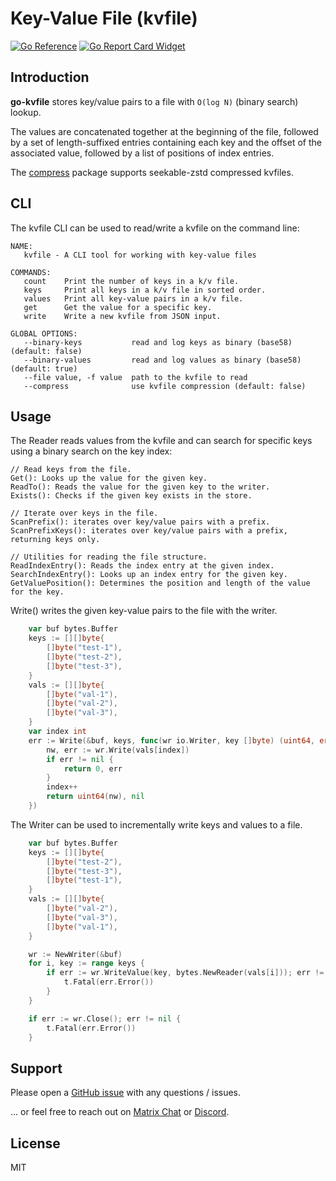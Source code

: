 # Key-Value File (kvfile)

[![Go Reference](https://pkg.go.dev/badge/github.com/aperturerobotics/go-kvfile.svg)](https://pkg.go.dev/github.com/aperturerobotics/go-kvfile)
[![Go Report Card Widget]][Go Report Card]

[Go Report Card Widget]: https://goreportcard.com/badge/github.com/aperturerobotics/go-kvfile
[Go Report Card]: https://goreportcard.com/report/github.com/aperturerobotics/go-kvfile

## Introduction

**go-kvfile** stores key/value pairs to a file with `O(log N)` (binary search) lookup.

The values are concatenated together at the beginning of the file, followed by a
set of length-suffixed entries containing each key and the offset of the
associated value, followed by a list of positions of index entries.

The [compress](./compress) package supports seekable-zstd compressed kvfiles.

## CLI

The kvfile CLI can be used to read/write a kvfile on the command line:

```
NAME:
   kvfile - A CLI tool for working with key-value files

COMMANDS:
   count    Print the number of keys in a k/v file.
   keys     Print all keys in a k/v file in sorted order.
   values   Print all key-value pairs in a k/v file.
   get      Get the value for a specific key.
   write    Write a new kvfile from JSON input.

GLOBAL OPTIONS:
   --binary-keys           read and log keys as binary (base58) (default: false)
   --binary-values         read and log values as binary (base58) (default: true)
   --file value, -f value  path to the kvfile to read
   --compress              use kvfile compression (default: false)
```

## Usage

The Reader reads values from the kvfile and can search for specific keys using a
binary search on the key index:

```
// Read keys from the file.
Get(): Looks up the value for the given key.
ReadTo(): Reads the value for the given key to the writer.
Exists(): Checks if the given key exists in the store.

// Iterate over keys in the file.
ScanPrefix(): iterates over key/value pairs with a prefix.
ScanPrefixKeys(): iterates over key/value pairs with a prefix, returning keys only.

// Utilities for reading the file structure.
ReadIndexEntry(): Reads the index entry at the given index.
SearchIndexEntry(): Looks up an index entry for the given key.
GetValuePosition(): Determines the position and length of the value for the key.
```

Write() writes the given key-value pairs to the file with the writer.

```go
	var buf bytes.Buffer
	keys := [][]byte{
		[]byte("test-1"),
		[]byte("test-2"),
		[]byte("test-3"),
	}
	vals := [][]byte{
		[]byte("val-1"),
		[]byte("val-2"),
		[]byte("val-3"),
	}
	var index int
	err := Write(&buf, keys, func(wr io.Writer, key []byte) (uint64, error) {
		nw, err := wr.Write(vals[index])
		if err != nil {
			return 0, err
		}
		index++
		return uint64(nw), nil
	})
```

The Writer can be used to incrementally write keys and values to a file.

```go
	var buf bytes.Buffer
	keys := [][]byte{
		[]byte("test-2"),
		[]byte("test-3"),
		[]byte("test-1"),
	}
	vals := [][]byte{
		[]byte("val-2"),
		[]byte("val-3"),
		[]byte("val-1"),
	}

	wr := NewWriter(&buf)
	for i, key := range keys {
		if err := wr.WriteValue(key, bytes.NewReader(vals[i])); err != nil {
			t.Fatal(err.Error())
		}
	}

	if err := wr.Close(); err != nil {
		t.Fatal(err.Error())
	}
```

## Support

Please open a [GitHub issue] with any questions / issues.

[GitHub issue]: https://github.com/aperturerobotics/go-kvfile/issues/new

... or feel free to reach out on [Matrix Chat] or [Discord].

[Discord]: https://discord.gg/KJutMESRsT
[Matrix Chat]: https://matrix.to/#/#aperturerobotics:matrix.org

## License

MIT

